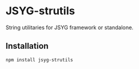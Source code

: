 # JSYG-strutils
String utilitaries for JSYG framework or standalone.

## Installation
```shell
npm install jsyg-strutils
```
